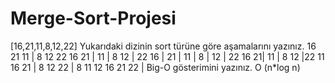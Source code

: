 # Merge-Sort-Projesi
[16,21,11,8,12,22]
Yukarıdaki dizinin sort türüne göre aşamalarını yazınız.
16 21 11 | 8 12 22
16 21 | 11 | 8 12 | 22
16 | 21 | 11 | 8 | 12 | 22
16 21| 11 | 8 12 |22
11 16 21 | 8 12 22 |
8 11 12 16 21 22 |
Big-O gösterimini yazınız.
O (n*log n)
